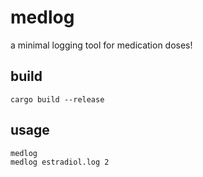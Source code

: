 # medlog
a minimal logging tool for medication doses!

## build
```
cargo build --release
```

## usage
```
medlog
medlog estradiol.log 2
```
